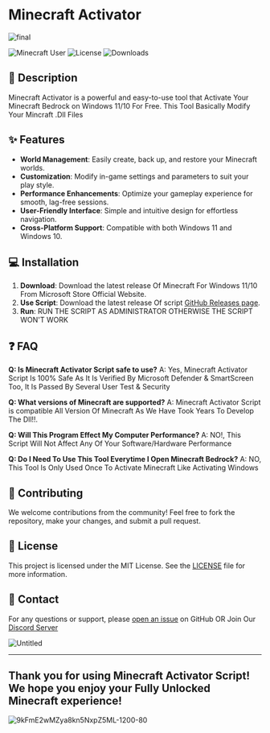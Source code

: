 # Minecraft Activator

![final](https://github.com/shivu-cmd/minecraftbedrockpc/assets/69671519/348c3e83-2d73-4896-892b-490db7548782)

![Minecraft User](https://img.shields.io/badge/Version-1.0-brightgreen) ![License](https://img.shields.io/badge/License-MIT-blue) ![Downloads](https://img.shields.io/github/downloads/shivu-cmd/minecraftbedrockpc/total)

## 🚀 Description

Minecraft Activator is a powerful and easy-to-use tool that Activate Your Minecraft Bedrock on Windows 11/10 For Free. This Tool Basically Modify Your Mincraft .Dll Files 

## ✨ Features

- **World Management**: Easily create, back up, and restore your Minecraft worlds.
- **Customization**: Modify in-game settings and parameters to suit your play style.
- **Performance Enhancements**: Optimize your gameplay experience for smooth, lag-free sessions.
- **User-Friendly Interface**: Simple and intuitive design for effortless navigation.
- **Cross-Platform Support**: Compatible with both Windows 11 and Windows 10.

## 💻 Installation

1. **Download**: Download the latest release Of Minecraft For Windows 11/10 From Microsoft Store Official Website.
2. **Use Script**: Download the latest release Of script [GitHub Releases page](https://github.com/shivu-cmd/minecraftbedrockpc/releases).
3. **Run**: RUN THE SCRIPT AS ADMINISTRATOR OTHERWISE THE SCRIPT WON'T WORK

## ❓ FAQ

**Q: Is Minecraft Activator Script safe to use?**
A: Yes, Minecraft Activator Script Is 100% Safe As It Is Verified By Microsoft Defender & SmartScreen Too, It Is Passed By Several User Test & Security

**Q: What versions of Minecraft are supported?**
A: Minecraft Activator Script is compatible All Version Of Minecraft As We Have Took Years To Develop The Dll!!.

**Q: Will This Program Effect My Computer Performance?**
A: NO!, This Script Will Not Affect Any Of Your Software/Hardware Performance

**Q: Do I Need To Use This Tool Everytime I Open Minecraft Bedrock?**
A: NO, This Tool Is Only Used Once To Activate Minecraft Like Activating Windows

## 🌟 Contributing

We welcome contributions from the community! Feel free to fork the repository, make your changes, and submit a pull request.

## 📄 License

This project is licensed under the MIT License. See the [LICENSE](LICENSE) file for more information.

## 📧 Contact

For any questions or support, please [open an issue](https://github.com/shivu-cmd/minecraftbedrockpc/issues) on GitHub OR Join Our [Discord Server](https://dsc.gg/shivu)

![Untitled](https://github.com/shivu-cmd/minecraftbedrockpc/assets/69671519/f49b96ea-704c-4ef8-8a3b-52a8aaac731f)



---
## Thank you for using Minecraft Activator Script! We hope you enjoy your Fully Unlocked Minecraft experience!

![9kFmE2wMZya8kn5NxpZ5ML-1200-80](https://github.com/shivu-cmd/minecraftbedrockpc/assets/69671519/f12cc838-a47c-4b23-a600-6b1b41086423)

